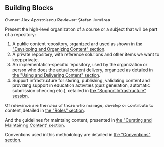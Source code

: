 ## Building Blocks

Owner: Alex Apostolescu
Reviewer: Ștefan Jumărea

Present the high-level organization of a course or a subject that will be part of a repository:

1. A public content repository, organized and used as shown in [the "Developing and Organizing Content" section](../../../develop-organize/overview/reading/README.md).
1. A private repository, with reference solutions and other items we want to keep private.
1. An implementation-specific repository, used by the organization or person who does the actual content delivery, organized as detailed in [the "Using and Delivering Content" section](../../../use-deliver/overview/reading/README.md).
1. Support infrastructure for storing, publishing, validating content and providing support in education activities (quiz generation, automatic submission checking etc.), detailed in [the "Support Infrastructure" session](../../../infrastructure/overview/reading/README.md).

Of relevance are the roles of those who manage, develop or contribute to content, detailed in [the "Roles" section](../../../roles/overview/reading/README.md).

And the guidelines for maintaing content, presented in [the "Curating and Maintaining Content" section](../../../curate-maintain/overview/reading/README.md).

Conventions used in this methodology are detailed in [the "Conventions" section](../../conventions/reading/README.md).

